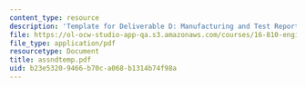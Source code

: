 ```yaml
---
content_type: resource
description: 'Template for Deliverable D: Manufacturing and Test Report.'
file: https://ol-ocw-studio-app-qa.s3.amazonaws.com/courses/16-810-engineering-design-and-rapid-prototyping-january-iap-2007/b23e53209466b70ca068b1314b74f98a_assndtemp.pdf
file_type: application/pdf
resourcetype: Document
title: assndtemp.pdf
uid: b23e5320-9466-b70c-a068-b1314b74f98a
---
```

